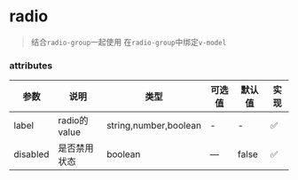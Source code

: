 # radio
> 结合`radio-group`一起使用
> 在`radio-group`中绑定`v-model`


### attributes
| 参数      | 说明          | 类型      | 可选值                           | 默认值  | 实现  |
|---------- |-------------- |---------- |--------------------------------  |-------- |-------- |
| label | radio的value | string,number,boolean | - | - | ✅ |
| disabled | 是否禁用状态 | boolean | — | false | ✅ |
